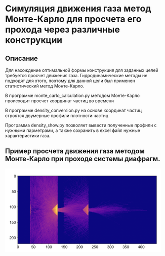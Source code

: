 # Симуляция движения газа метод Монте-Карло для просчета его прохода через различные конструкции

## Описание

Для нахождение оптимальной формы конструкция для заданных целей требуется просчет движения газа. Гидродинамические методы не подходят для этого, поэтому для данной цели был применен статистический метод Монте-Карло.

В программе monte_carlo_calculation.py методом Монте-Карло происходит просчет координат частиц во времени

В программе density_conversion.py на основе координат частиц строятся двумерные профили плотности частиц

Программа density_show.py позволяет вывести полученные профили с нужными парметрами, а также сохранить в excel файл нужные характеристики газа.


## Пример просчета движения газа методом Монте-Карло при проходе системы диафрагм.
![Пример](example.png)
